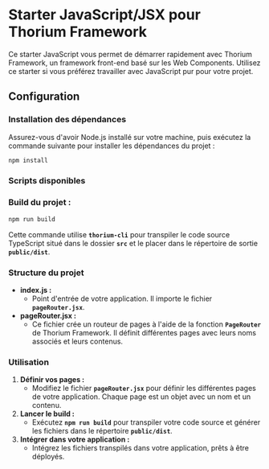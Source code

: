# Starter JavaScript/JSX pour Thorium Framework

Ce starter JavaScript vous permet de démarrer rapidement avec Thorium Framework, un framework front-end basé sur les Web Components. Utilisez ce starter si vous préférez travailler avec JavaScript pur pour votre projet.

## **Configuration**

### **Installation des dépendances**

Assurez-vous d'avoir Node.js installé sur votre machine, puis exécutez la commande suivante pour installer les dépendances du projet :

```bash
npm install
```

### **Scripts disponibles**

### Build du projet : 

```bash
npm run build
```

Cette commande utilise **`thorium-cli`** pour transpiler le code source TypeScript situé dans le dossier **`src`** et le placer dans le répertoire de sortie **`public/dist`**.

### **Structure du projet**

- **index.js :**
    - Point d'entrée de votre application. Il importe le fichier **`pageRouter.jsx`**.
- **pageRouter.jsx :**
    - Ce fichier crée un routeur de pages à l'aide de la fonction **`PageRouter`** de Thorium Framework. Il définit différentes pages avec leurs noms associés et leurs contenus.

### **Utilisation**

1. **Définir vos pages :**
    - Modifiez le fichier **`pageRouter.jsx`** pour définir les différentes pages de votre application. Chaque page est un objet avec un nom et un contenu.
2. **Lancer le build :**
    - Exécutez **`npm run build`** pour transpiler votre code source et générer les fichiers dans le répertoire **`public/dist`**.
3. **Intégrer dans votre application :**
    - Intégrez les fichiers transpilés dans votre application, prêts à être déployés.
